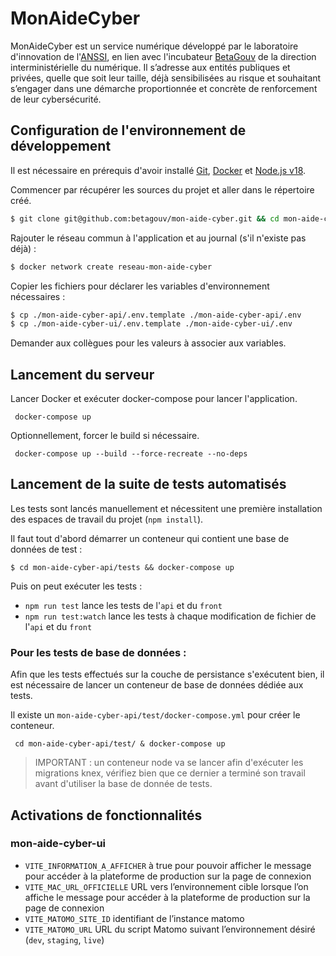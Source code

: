 # MonAideCyber

MonAideCyber est un service numérique développé par le laboratoire d'innovation de l'[ANSSI](https://www.cyber.gouv.fr/), en lien avec l'incubateur
[BetaGouv](https://beta.gouv.fr/) de la direction interministérielle du numérique. Il s’adresse aux entités publiques et privées,
quelle que soit leur taille, déjà sensibilisées au risque et souhaitant s’engager dans une démarche proportionnée et
concrète de renforcement de leur cybersécurité.

## Configuration de l'environnement de développement

Il est nécessaire en prérequis d'avoir installé [Git](https://git-scm.com/),
[Docker](https://www.docker.com/) et [Node.js v18](https://nodejs.org/en/).

Commencer par récupérer les sources du projet et aller dans le répertoire créé.

```sh
$ git clone git@github.com:betagouv/mon-aide-cyber.git && cd mon-aide-cyber
```

Rajouter le réseau commun à l'application et au journal (s'il n'existe pas déjà) :

```sh
$ docker network create reseau-mon-aide-cyber
```

Copier les fichiers pour déclarer les variables d'environnement nécessaires :

```sh
$ cp ./mon-aide-cyber-api/.env.template ./mon-aide-cyber-api/.env
$ cp ./mon-aide-cyber-ui/.env.template ./mon-aide-cyber-ui/.env
```

Demander aux collègues pour les valeurs à associer aux variables.

## Lancement du serveur

Lancer Docker et exécuter docker-compose pour lancer l'application.

```shell
 docker-compose up
```

Optionnellement, forcer le build si nécessaire.

```shell
 docker-compose up --build --force-recreate --no-deps
```

## Lancement de la suite de tests automatisés

Les tests sont lancés manuellement et nécessitent une première installation des espaces de travail du projet (`npm install`).

Il faut tout d'abord démarrer un conteneur qui contient une base de données de test :

```shell
$ cd mon-aide-cyber-api/tests && docker-compose up
```

Puis on peut exécuter les tests :

- `npm run test` lance les tests de l'`api` et du `front`
- `npm run test:watch` lance les tests à chaque modification de fichier de l'`api` et du `front`

### Pour les tests de base de données :
Afin que les tests effectués sur la couche de persistance s'exécutent bien, il est nécessaire de lancer un conteneur de base de données dédiée aux tests.

Il existe un `mon-aide-cyber-api/test/docker-compose.yml` pour créer le conteneur.

```shell
 cd mon-aide-cyber-api/test/ & docker-compose up
```

> IMPORTANT : un conteneur node va se lancer afin d'exécuter les migrations knex, vérifiez bien que ce dernier a terminé son travail avant d'utiliser la base de donnée de tests.

## Activations de fonctionnalités

### mon-aide-cyber-ui

- `VITE_INFORMATION_A_AFFICHER` à true pour pouvoir afficher le message pour accéder à la plateforme de production sur la page de connexion
- `VITE_MAC_URL_OFFICIELLE` URL vers l’environnement cible lorsque l’on affiche le message pour accéder à la plateforme de production sur la page de connexion
- `VITE_MATOMO_SITE_ID` identifiant de l’instance matomo
- `VITE_MATOMO_URL` URL du script Matomo suivant l’environnement désiré (`dev`, `staging`, `live`)
